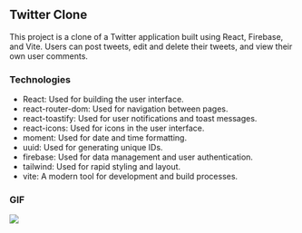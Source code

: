 ## Twitter Clone

This project is a clone of a Twitter application built using React, Firebase, and Vite. Users can post tweets, edit and delete their tweets, and view their own user comments.

### Technologies

- React: Used for building the user interface.
- react-router-dom: Used for navigation between pages.
- react-toastify: Used for user notifications and toast messages.
- react-icons: Used for icons in the user interface.
- moment: Used for date and time formatting.
- uuid: Used for generating unique IDs.
- firebase: Used for data management and user authentication.
- tailwind: Used for rapid styling and layout.
- vite: A modern tool for development and build processes.

### GIF

<img src="./public/twitter-clone.mp4"/>
